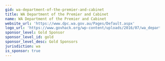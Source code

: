 ```yaml
---
gid: wa-department-of-the-premier-and-cabinet
title: WA Department of the Premier and Cabinet
name: WA Department of the Premier and Cabinet
website_url: 'https://www.dpc.wa.gov.au/Pages/Default.aspx'
logo_url: 'https://www.govhack.org/wp-content/uploads/2016/07/wa_department_of_the_premier_and_cabinet.png'
sponsor_level: Gold Sponsor
sponsor_level_id: gold
sponsor_level_desc: Gold Sponsors
jurisdiction: wa
is_sponsor: true
---
```

